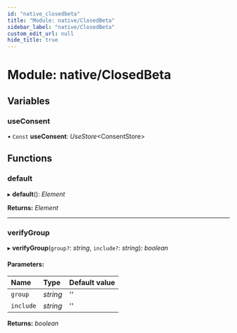 ```yaml
---
id: "native_closedbeta"
title: "Module: native/ClosedBeta"
sidebar_label: "native/ClosedBeta"
custom_edit_url: null
hide_title: true
---
```


# Module: native/ClosedBeta

## Variables

### useConsent

• `Const` **useConsent**: *UseStore*<ConsentStore\>

## Functions

### default

▸ **default**(): *Element*

**Returns:** *Element*

___

### verifyGroup

▸ **verifyGroup**(`group?`: *string*, `include?`: *string*): *boolean*

#### Parameters:

Name | Type | Default value |
:------ | :------ | :------ |
`group` | *string* | '' |
`include` | *string* | '' |

**Returns:** *boolean*
